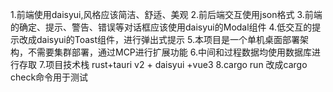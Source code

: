1.前端使用daisyui,风格应该简洁、舒适、美观
2.前后端交互使用json格式
3.前端的确定、提示、警告、错误等对话框应该使用daisyui的Modal组件
4.低交互的提示改成daisyui的Toast组件，进行弹出式提示
5.本项目是一个单机桌面部署架构，不需要集群部署，通过MCP进行扩展功能
6.中间和过程数据均使用数据库进行存取
7.项目技术栈 rust+tauri v2 + daisyui +vue3
8.cargo run 改成cargo check命令用于测试